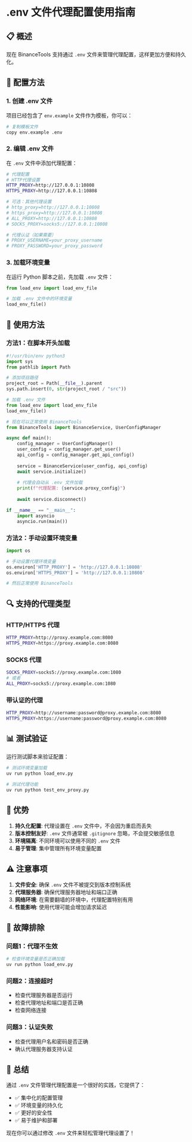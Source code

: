 # .env 文件代理配置使用指南

## 📋 概述

现在 BinanceTools 支持通过 `.env` 文件来管理代理配置，这样更加方便和持久化。

## 🔧 配置方法

### 1. 创建 .env 文件

项目已经包含了 `env.example` 文件作为模板，你可以：

```bash
# 复制模板文件
copy env.example .env
```

### 2. 编辑 .env 文件

在 `.env` 文件中添加代理配置：

```bash
# 代理配置
# HTTP代理设置
HTTP_PROXY=http://127.0.0.1:10808
HTTPS_PROXY=http://127.0.0.1:10808

# 可选：其他代理设置
# http_proxy=http://127.0.0.1:10808
# https_proxy=http://127.0.0.1:10808
# ALL_PROXY=http://127.0.0.1:10808
# SOCKS_PROXY=socks5://127.0.0.1:10808

# 代理认证（如果需要）
# PROXY_USERNAME=your_proxy_username
# PROXY_PASSWORD=your_proxy_password
```

### 3. 加载环境变量

在运行 Python 脚本之前，先加载 `.env` 文件：

```python
from load_env import load_env_file

# 加载 .env 文件中的环境变量
load_env_file()
```

## 🚀 使用方法

### 方法1：在脚本开头加载

```python
#!/usr/bin/env python3
import sys
from pathlib import Path

# 添加项目路径
project_root = Path(__file__).parent
sys.path.insert(0, str(project_root / "src"))

# 加载 .env 文件
from load_env import load_env_file
load_env_file()

# 现在可以正常使用 BinanceTools
from BinanceTools import BinanceService, UserConfigManager

async def main():
    config_manager = UserConfigManager()
    user_config = config_manager.get_user()
    api_config = config_manager.get_api_config()
    
    service = BinanceService(user_config, api_config)
    await service.initialize()
    
    # 代理会自动从 .env 文件加载
    print(f"代理配置: {service.proxy_config}")
    
    await service.disconnect()

if __name__ == "__main__":
    import asyncio
    asyncio.run(main())
```

### 方法2：手动设置环境变量

```python
import os

# 手动设置代理环境变量
os.environ['HTTP_PROXY'] = 'http://127.0.0.1:10808'
os.environ['HTTPS_PROXY'] = 'http://127.0.0.1:10808'

# 然后正常使用 BinanceTools
```

## 🔍 支持的代理类型

### HTTP/HTTPS 代理
```bash
HTTP_PROXY=http://proxy.example.com:8080
HTTPS_PROXY=https://proxy.example.com:8080
```

### SOCKS 代理
```bash
SOCKS_PROXY=socks5://proxy.example.com:1080
# 或者
ALL_PROXY=socks5://proxy.example.com:1080
```

### 带认证的代理
```bash
HTTP_PROXY=http://username:password@proxy.example.com:8080
HTTPS_PROXY=https://username:password@proxy.example.com:8080
```

## 📊 测试验证

运行测试脚本来验证配置：

```bash
# 测试环境变量加载
uv run python load_env.py

# 测试代理功能
uv run python test_env_proxy.py
```

## 🎯 优势

1. **持久化配置**: 代理设置在 `.env` 文件中，不会因为重启而丢失
2. **版本控制友好**: `.env` 文件通常被 `.gitignore` 忽略，不会提交敏感信息
3. **环境隔离**: 不同环境可以使用不同的 `.env` 文件
4. **易于管理**: 集中管理所有环境变量配置

## ⚠️ 注意事项

1. **文件安全**: 确保 `.env` 文件不被提交到版本控制系统
2. **代理服务器**: 确保代理服务器地址和端口正确
3. **网络环境**: 在需要翻墙的环境中，代理配置特别有用
4. **性能影响**: 使用代理可能会增加请求延迟

## 🔧 故障排除

### 问题1：代理不生效
```bash
# 检查环境变量是否正确加载
uv run python load_env.py
```

### 问题2：连接超时
- 检查代理服务器是否运行
- 检查代理地址和端口是否正确
- 检查网络连接

### 问题3：认证失败
- 检查代理用户名和密码是否正确
- 确认代理服务器支持认证

## 📝 总结

通过 `.env` 文件管理代理配置是一个很好的实践，它提供了：

- ✅ 集中化的配置管理
- ✅ 环境变量的持久化
- ✅ 更好的安全性
- ✅ 易于维护和部署

现在你可以通过修改 `.env` 文件来轻松管理代理设置了！
